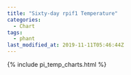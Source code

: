 ```yaml
---
title: "Sixty-day rpif1 Temperature"
categories:
  - Chart
tags:
  - phant
last_modified_at: 2019-11-11T05:46:44Z
---
```


{% include pi_temp_charts.html %}

<script>
var drawThisChart = creata_drawChart('?gt[timestamp]=now%20-61%20days&sample=36', 'chart-bimonthly');
google.charts.setOnLoadCallback(drawThisChart);
</script>

<div id="chart-bimonthly" style="width: 100%;"></div>
<div id="save_png"></div>


<!-- Local Variables: -->
<!-- time-stamp-pattern: "8/^last_modified_at: %:y-%02m-%02dT%02H:%02M:%02SZ$" -->
<!-- time-stamp-time-zone: "UTC" -->
<!-- End: -->
